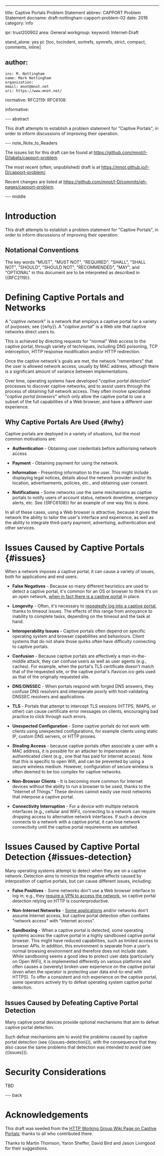---
title: Captive Portals Problem Statement
abbrev: CAPPORT Problem Statement
docname: draft-nottingham-capport-problem-02
date: 2016
category: info

ipr: trust200902
area: General
workgroup:
keyword: Internet-Draft

stand_alone: yes
pi: [toc, tocindent, sortrefs, symrefs, strict, compact, comments, inline]

author:
 -
    ins: M. Nottingham
    name: Mark Nottingham
    organization:
    email: mnot@mnot.net
    uri: https://www.mnot.net/

normative:
  RFC2119:
  RFC6108:

informative:


--- abstract

This draft attempts to establish a problem statement for "Captive Portals", in order to inform discussions of improving their operation.


--- note_Note_to_Readers

The issues list for this draft can be found at <https://github.com/mnot/I-D/labels/capport-problem>.

The most recent (often, unpublished) draft is at <https://mnot.github.io/I-D/capport-problem/>.

Recent changes are listed at <https://github.com/mnot/I-D/commits/gh-pages/capport-problem>.


--- middle

# Introduction

This draft attempts to establish a problem statement for "Captive Portals", in order to inform discussions of improving their operation.


## Notational Conventions

The key words "MUST", "MUST NOT", "REQUIRED", "SHALL", "SHALL NOT", "SHOULD", "SHOULD NOT",
"RECOMMENDED", "MAY", and "OPTIONAL" in this document are to be interpreted as described in
{{RFC2119}}.


# Defining Captive Portals and Networks

A "_captive network_" is a network that employs a captive portal for a variety of purposes; see {{why}}. A "_captive portal_" is a Web site that captive networks direct users to. 

This is achieved by directing requests for "normal" Web access to the captive portal, through variety of techniques, including DNS poisoning, TCP interception, HTTP response modification and/or HTTP redirection.

Once the captive network's goals are met, the network "remembers" that the user is allowed network access, usually by MAC address, although there is a significant amount of variance between implementations.

Over time, operating systems have developed "_captive portal detection_" processes to discover captive networks, and to assist users through the process of obtaining full network access. They often involve specialised "_captive portal browsers_" which only allow the captive portal to use a subset of the full capabilities of a Web browser, and have a different user experience.


## Why Captive Portals Are Used {#why}

Captive portals are deployed in a variety of situations, but the most common motivations are:

* **Authentication** - Obtaining user credentials before authorising network access

* **Payment** - Obtaining payment for using the network.

* **Information** - Presenting information to the user. This might include displaying legal notices, details about the network provider and/or its location, advertisements, policies, etc., and obtaining user consent.

* **Notifications** - Some networks use the same mechanisms as captive portals to notify users of account status, network downtime, emergency alerts, etc. See {{RFC6108}} for an example of one way this is done.

In all of these cases, using a Web browser is attractive, because it gives the network the ability to tailor the user's interface and experience, as well as the ability to integrate third-party payment, advertising, authentication and other services.


# Issues Caused by Captive Portals {#issues}

When a network imposes a captive portal, it can cause a variety of issues, both for applications and end users.

* **False Negatives** - Because so many different heuristics are used to detect a captive portal, it's common for an OS or browser to think it's on an open network, [when in fact there is a captive portal](https://discussions.apple.com/thread/6251349) in place.

* **Longevity** - Often, it's necessary to [repeatedly log into a captive portal](https://community.aerohive.com/aerohive/topics/ios_7_captive_portal_issues), thanks to timeout issues. The effects of this range from annoyance to inability to complete tasks, depending on the timeout and the task at hand.

* **Interoperability Issues** - Captive portals often depend on specific operating system and browser capabilities and behaviours. Client systems that do not share those quirks often have difficulty connecting to captive portals.

* **Confusion** - Because captive portals are effectively a man-in-the-middle attack, they can confuse users as well as user agents (e.g., caches). For example, when the portal's TLS certificate doesn't match that of the requested site, or the captive portal's /favicon.ico gets used as that of the originally requested site.

* **DNS**/**DNSSEC** - When portals respond with forged DNS answers, they confuse DNS resolvers and  interoperate poorly with host-validating DNSSEC resolvers and applications.

* **TLS** - Portals that attempt to intercept TLS sessions (HTTPS, IMAPS, or other) can cause certificate error messages on clients, encouraging bad practice to click through such errors.

* **Unexpected Configuration** - Some captive portals do not work with clients using unexpected configurations, for example clients using static IP, custom DNS servers, or HTTP proxies.

* **Stealing Access** - because captive portals often associate a user with a MAC address, it is possible for an attacker to impersonate an authenticated client (e.g., one that has paid for Internet access). Note that this is specific to open Wifi, and can be prevented by using a secure wireless medium. However, configuration of secure wireless is often deemed to be too complex for captive networks.

* **Non-Browser Clients** - It is becoming more common for Internet devices without the ability to run a browser to be used, thanks to the "Internet of Things." These devices cannot easily use most networks that interpose a captive portal.

* **Connectivity Interruption** - For a device with multiple network interfaces (e.g., cellular and WiFi), connecting to a network can require dropping access to alternative network interfaces.  If such a device connects to a network with a captive portal, it can lose network connectivity until the captive portal requirements are satisfied.


# Issues Caused by Captive Portal Detection {#issues-detection}

Many operating systems attempt to detect when they are on a captive network. Detection aims to minimize the negative effects caused by interposition of captive portals, but can cause different issues, including:

* **False Positives** - Some networks don't use a Web browser interface to log in; e.g., they [require a VPN to access the network](http://stackoverflow.com/questions/14606131/using-captive-network-assistant-on-macosx-to-connect-to-vpn), so captive portal detection relying on HTTP is counterproductive.

* **Non-Internet Networks** - [Some applications](http://forum.piratebox.cc/read.php?9,8879) and/or networks don't assume Internet access, but captive portal detection often conflates "network access" with "Internet access".

* **Sandboxing** - When a captive portal is detected, some operating systems access the captive portal in a highly sandboxed captive portal browser.  This might have reduced capabilities, such as limited access to browser APIs.  In addition, this environment is separate from a user's normal browsing environment and therefore does not include state. While sandboxing seems a good idea to protect user data (particularly on Open WiFi), it is implemented differently on various platforms and often causes a (severely) broken user experience on the captive portal (even when the operator is protecting user data end-to-end with HTTPS). To offer a consistent and rich experience on the captive portal, some operators actively try to defeat operating system captive portal detection.


## Issues Caused by Defeating Captive Portal Detection

Many captive portal devices provide optional mechanisms that aim to defeat captive portal detection.

Such defeat mechanisms aim to avoid the problems caused by captive portal detection (see {{issues-detection}}), with the consequence that they also cause the same problems that detection was intended to avoid (see {{issues}}).


# Security Considerations

TBD


--- back

# Acknowledgements

This draft was seeded from the [HTTP Working Group Wiki Page on Captive Portals](https://github.com/httpwg/wiki/wiki/Captive-Portals); thanks to all who contributed there.

Thanks to Martin Thomson, Yaron Sheffer, David Bird and Jason Livingood for their suggestions.

